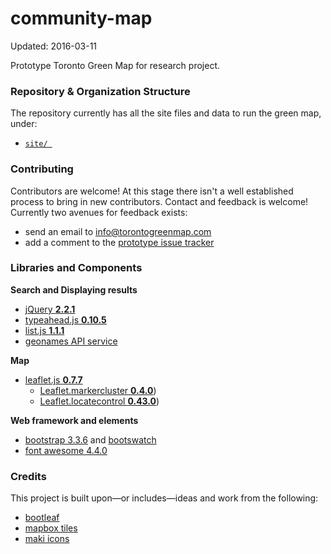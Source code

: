 # community-map

Updated: 2016-03-11

Prototype Toronto Green Map for research project.

### Repository & Organization Structure

The repository currently has all the site files and data to run the green map, under:

- [`site/ `](https://github.com/torontogreenmap/community-map/tree/master/site)

### Contributing

Contributors are welcome! At this stage there isn't a well established process to bring in new contributors. Contact and feedback is welcome! Currently two avenues for feedback exists:

- send an email to <info@torontogreenmap.com>
- add a comment to the [prototype issue tracker](https://github.com/torontogreenmap/y2gm-prototype/issues)

### Libraries and Components

**Search and Displaying results**
- [jQuery **2.2.1**](https://jquery.com/)
- [typeahead.js **0.10.5**](https://github.com/twitter/typeahead.js)
- [list.js **1.1.1**](http://www.listjs.com/)
- [geonames API service](http://www.geonames.org/)

**Map**
- [leaflet.js **0.7.7**](http://leafletjs.com/)
    - [Leaflet.markercluster **0.4.0**](https://github.com/Leaflet/Leaflet.markercluster))
    - [Leaflet.locatecontrol **0.43.0**](https://github.com/domoritz/leaflet-locatecontrol))

**Web framework and elements**
- [bootstrap 3.3.6](https://getbootstrap.com/) and [bootswatch](https://bootswatch.com/)
- [font awesome 4.4.0](https://fortawesome.github.io/Font-Awesome/)

### Credits

This project is built upon—or includes—ideas and work from the following:

- [bootleaf](https://github.com/bmcbride/bootleaf)
- [mapbox tiles](https://www.mapbox.com/)
- [maki icons](https://github.com/mapbox/maki)

